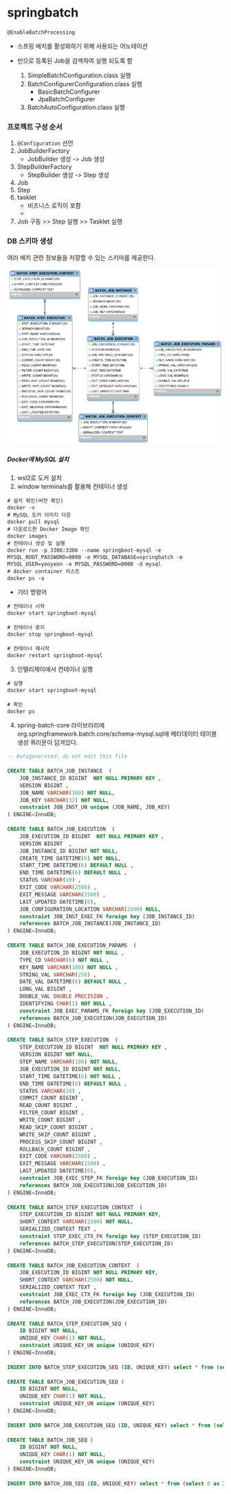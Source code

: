 # springbatch


`@EnableBatchProcessing` 
- 스프링 배치를 활성화하기 위해 사용되는 어노테이션
- 빈으로 등록된 Job을 검색하여 실행 되도록 함

    1. SimpleBatchConfiguration.class 실행
    2. BatchConfigurerConfiguration.class 실행
        - BasicBatchConfigurer
        - JpaBatchConfigurer
    3. BatchAutoConfiguration.class 실행

### 프로젝트 구성 순서

1. `@Configuration` 선언
2. JobBuilderFactory
   - JobBuilder 생성 -> Job 생성
3. StepBuilderFactory
   - StepBuilder 생성 -> Step 생성
4. Job
5. Step
6. tasklet
   - 비즈니스 로직이 포함
   - 
7. Job 구동 >> Step 실행 >> Tasklet 실행

### DB 스키마 생성
여러 배치 관련 정보들을 저장할 수 있는 스키마를 제공한다. 

![스프링 배치 메타 데이터](./readmeImages/meta-data-erd.png)




##### Docker에 MySQL 설치

1. wsl2로 도커 설치
2. window terminals를 활용해 컨테이너 생성
```shell
# 설치 확인(버전 확인)
docker -v
# MySQL 도커 이미지 다운
docker pull mysql
# 다운로드한 Docker Image 확인
docker images 
# 컨테이너 생성 및 실행
docker run -p 3306:3306 --name springboot-mysql -e MYSQL_ROOT_PASSWORD=0000 -e MYSQL_DATABASE=springbatch -e MYSQL_USER=yooyeon -e MYSQL_PASSWORD=0000 -d mysql
# docker container 리스트
docker ps -a
```

- 기타 명령어

```shell
# 컨테이너 시작
docker start springboot-mysql

# 컨테이너 중지
docker stop springboot-mysql

# 컨테이너 재시작
docker restart springboot-mysql
```

3. 인텔리제이에서 컨테이너 실행
```shell
# 실행
docker start springboot-mysql

# 확인
docker ps
```


4. spring-batch-core 라이브러리에 org.springframework.batch.core/schema-mysql.sql에 메타데이터 테이블 생성 쿼리문이 담겨있다. 

```sql
-- Autogenerated: do not edit this file

CREATE TABLE BATCH_JOB_INSTANCE  (
	JOB_INSTANCE_ID BIGINT  NOT NULL PRIMARY KEY ,
	VERSION BIGINT ,
	JOB_NAME VARCHAR(100) NOT NULL,
	JOB_KEY VARCHAR(32) NOT NULL,
	constraint JOB_INST_UN unique (JOB_NAME, JOB_KEY)
) ENGINE=InnoDB;

CREATE TABLE BATCH_JOB_EXECUTION  (
	JOB_EXECUTION_ID BIGINT  NOT NULL PRIMARY KEY ,
	VERSION BIGINT  ,
	JOB_INSTANCE_ID BIGINT NOT NULL,
	CREATE_TIME DATETIME(6) NOT NULL,
	START_TIME DATETIME(6) DEFAULT NULL ,
	END_TIME DATETIME(6) DEFAULT NULL ,
	STATUS VARCHAR(10) ,
	EXIT_CODE VARCHAR(2500) ,
	EXIT_MESSAGE VARCHAR(2500) ,
	LAST_UPDATED DATETIME(6),
	JOB_CONFIGURATION_LOCATION VARCHAR(2500) NULL,
	constraint JOB_INST_EXEC_FK foreign key (JOB_INSTANCE_ID)
	references BATCH_JOB_INSTANCE(JOB_INSTANCE_ID)
) ENGINE=InnoDB;

CREATE TABLE BATCH_JOB_EXECUTION_PARAMS  (
	JOB_EXECUTION_ID BIGINT NOT NULL ,
	TYPE_CD VARCHAR(6) NOT NULL ,
	KEY_NAME VARCHAR(100) NOT NULL ,
	STRING_VAL VARCHAR(250) ,
	DATE_VAL DATETIME(6) DEFAULT NULL ,
	LONG_VAL BIGINT ,
	DOUBLE_VAL DOUBLE PRECISION ,
	IDENTIFYING CHAR(1) NOT NULL ,
	constraint JOB_EXEC_PARAMS_FK foreign key (JOB_EXECUTION_ID)
	references BATCH_JOB_EXECUTION(JOB_EXECUTION_ID)
) ENGINE=InnoDB;

CREATE TABLE BATCH_STEP_EXECUTION  (
	STEP_EXECUTION_ID BIGINT  NOT NULL PRIMARY KEY ,
	VERSION BIGINT NOT NULL,
	STEP_NAME VARCHAR(100) NOT NULL,
	JOB_EXECUTION_ID BIGINT NOT NULL,
	START_TIME DATETIME(6) NOT NULL ,
	END_TIME DATETIME(6) DEFAULT NULL ,
	STATUS VARCHAR(10) ,
	COMMIT_COUNT BIGINT ,
	READ_COUNT BIGINT ,
	FILTER_COUNT BIGINT ,
	WRITE_COUNT BIGINT ,
	READ_SKIP_COUNT BIGINT ,
	WRITE_SKIP_COUNT BIGINT ,
	PROCESS_SKIP_COUNT BIGINT ,
	ROLLBACK_COUNT BIGINT ,
	EXIT_CODE VARCHAR(2500) ,
	EXIT_MESSAGE VARCHAR(2500) ,
	LAST_UPDATED DATETIME(6),
	constraint JOB_EXEC_STEP_FK foreign key (JOB_EXECUTION_ID)
	references BATCH_JOB_EXECUTION(JOB_EXECUTION_ID)
) ENGINE=InnoDB;

CREATE TABLE BATCH_STEP_EXECUTION_CONTEXT  (
	STEP_EXECUTION_ID BIGINT NOT NULL PRIMARY KEY,
	SHORT_CONTEXT VARCHAR(2500) NOT NULL,
	SERIALIZED_CONTEXT TEXT ,
	constraint STEP_EXEC_CTX_FK foreign key (STEP_EXECUTION_ID)
	references BATCH_STEP_EXECUTION(STEP_EXECUTION_ID)
) ENGINE=InnoDB;

CREATE TABLE BATCH_JOB_EXECUTION_CONTEXT  (
	JOB_EXECUTION_ID BIGINT NOT NULL PRIMARY KEY,
	SHORT_CONTEXT VARCHAR(2500) NOT NULL,
	SERIALIZED_CONTEXT TEXT ,
	constraint JOB_EXEC_CTX_FK foreign key (JOB_EXECUTION_ID)
	references BATCH_JOB_EXECUTION(JOB_EXECUTION_ID)
) ENGINE=InnoDB;

CREATE TABLE BATCH_STEP_EXECUTION_SEQ (
	ID BIGINT NOT NULL,
	UNIQUE_KEY CHAR(1) NOT NULL,
	constraint UNIQUE_KEY_UN unique (UNIQUE_KEY)
) ENGINE=InnoDB;

INSERT INTO BATCH_STEP_EXECUTION_SEQ (ID, UNIQUE_KEY) select * from (select 0 as ID, '0' as UNIQUE_KEY) as tmp where not exists(select * from BATCH_STEP_EXECUTION_SEQ);

CREATE TABLE BATCH_JOB_EXECUTION_SEQ (
	ID BIGINT NOT NULL,
	UNIQUE_KEY CHAR(1) NOT NULL,
	constraint UNIQUE_KEY_UN unique (UNIQUE_KEY)
) ENGINE=InnoDB;

INSERT INTO BATCH_JOB_EXECUTION_SEQ (ID, UNIQUE_KEY) select * from (select 0 as ID, '0' as UNIQUE_KEY) as tmp where not exists(select * from BATCH_JOB_EXECUTION_SEQ);

CREATE TABLE BATCH_JOB_SEQ (
	ID BIGINT NOT NULL,
	UNIQUE_KEY CHAR(1) NOT NULL,
	constraint UNIQUE_KEY_UN unique (UNIQUE_KEY)
) ENGINE=InnoDB;

INSERT INTO BATCH_JOB_SEQ (ID, UNIQUE_KEY) select * from (select 0 as ID, '0' as UNIQUE_KEY) as tmp where not exists(select * from BATCH_JOB_SEQ);

```